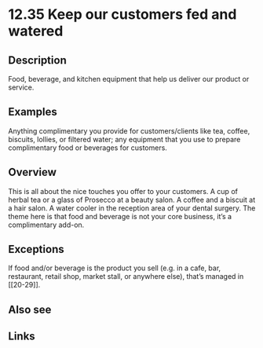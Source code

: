 # 12.35 Keep our customers fed and watered

## Description

Food, beverage, and kitchen equipment that help us deliver our product or service.

## Examples

Anything complimentary you provide for customers/clients like tea, coffee, biscuits, lollies, or filtered water; any equipment that you use to prepare complimentary food or beverages for customers.

## Overview

This is all about the nice touches you offer to your customers. A cup of herbal tea or a glass of Prosecco at a beauty salon. A coffee and a biscuit at a hair salon. A water cooler in the reception area of your dental surgery. The theme here is that food and beverage is not your core business, it’s a complimentary add-on.

## Exceptions

If food and/or beverage is the product you sell (e.g. in a cafe, bar, restaurant, retail shop, market stall, or anywhere else), that’s managed in [[20-29]].

## Also see


## Links

